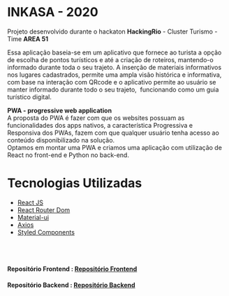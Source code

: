 # INKASA - 2020

Projeto desenvolvido durante o hackaton <b>HackingRio</b> - Cluster Turismo - Time <b>AREA 51</b>

Essa aplicação baseia-se em um aplicativo que fornece ao turista a opção de escolha de pontos turísticos e até a criação de roteiros, mantendo-o informado durante toda o seu trajeto. A inserção de materiais informativos nos lugares cadastrados, permite uma ampla visão histórica e informativa, com base na interação com QRcode e o aplicativo permite ao usuário se manter informado durante todo o seu trajeto,  funcionando como um guia turístico digital.
<br/>

<strong>PWA - progressive web application </strong>
<br/>
A proposta do PWA é fazer com que os websites possuam as funcionalidades dos apps nativos, a característica Progressiva e Responsiva dos PWAs, fazem com que qualquer usuário tenha acesso ao conteúdo disponibilizado na solução.
<br/> 
Optamos em montar uma PWA e criamos uma aplicação com utilização de React no front-end e Python no back-end.
<br/>

# Tecnologias Utilizadas

- <a href="https://pt-br.reactjs.org/docs/getting-started.html">React JS</a>
- <a href="https://reactrouter.com/web/guides/quick-start">React Router Dom</a>
- <a href="https://material-ui.com/pt/getting-started/installation/">Material-ui</a>
- <a href="https://github.com/axios/axios">Axios</a>
- <a href="https://styled-components.com/docs">Styled Components</a>
<br/>
<br/>

#### Repositório Frontend : <a href="https://github.com/Montezi/frontend-area-51-2020">Repositório Frontend</a>

#### Repositório Backend : <a href="https://github.com/aberriel/inkasa_backend">Repositório Backend</a>

